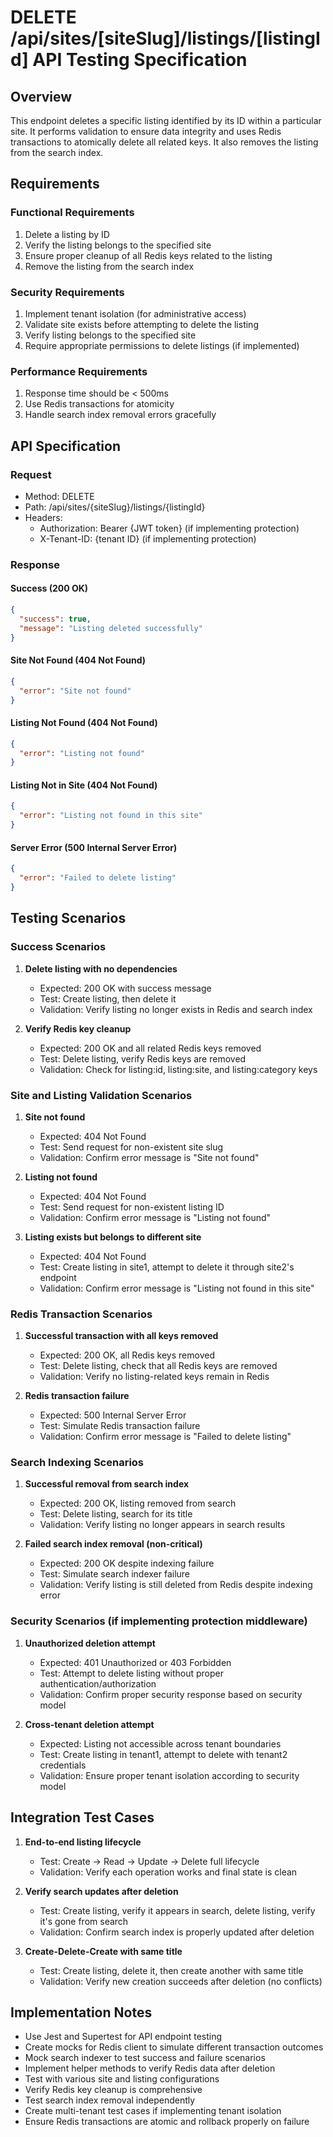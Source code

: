 # DELETE /api/sites/[siteSlug]/listings/[listingId] API Testing Specification

## Overview

This endpoint deletes a specific listing identified by its ID within a particular site. It performs validation to ensure data integrity and uses Redis transactions to atomically delete all related keys. It also removes the listing from the search index.

## Requirements

### Functional Requirements

1. Delete a listing by ID
2. Verify the listing belongs to the specified site
3. Ensure proper cleanup of all Redis keys related to the listing
4. Remove the listing from the search index

### Security Requirements

1. Implement tenant isolation (for administrative access)
2. Validate site exists before attempting to delete the listing
3. Verify listing belongs to the specified site
4. Require appropriate permissions to delete listings (if implemented)

### Performance Requirements

1. Response time should be < 500ms
2. Use Redis transactions for atomicity
3. Handle search index removal errors gracefully

## API Specification

### Request

- Method: DELETE
- Path: /api/sites/{siteSlug}/listings/{listingId}
- Headers:
  - Authorization: Bearer {JWT token} (if implementing protection)
  - X-Tenant-ID: {tenant ID} (if implementing protection)

### Response

#### Success (200 OK)

```json
{
  "success": true,
  "message": "Listing deleted successfully"
}
```

#### Site Not Found (404 Not Found)

```json
{
  "error": "Site not found"
}
```

#### Listing Not Found (404 Not Found)

```json
{
  "error": "Listing not found"
}
```

#### Listing Not in Site (404 Not Found)

```json
{
  "error": "Listing not found in this site"
}
```

#### Server Error (500 Internal Server Error)

```json
{
  "error": "Failed to delete listing"
}
```

## Testing Scenarios

### Success Scenarios

1. **Delete listing with no dependencies**
   - Expected: 200 OK with success message
   - Test: Create listing, then delete it
   - Validation: Verify listing no longer exists in Redis and search index

2. **Verify Redis key cleanup**
   - Expected: 200 OK and all related Redis keys removed
   - Test: Delete listing, verify Redis keys are removed
   - Validation: Check for listing:id, listing:site, and listing:category keys

### Site and Listing Validation Scenarios

1. **Site not found**
   - Expected: 404 Not Found
   - Test: Send request for non-existent site slug
   - Validation: Confirm error message is "Site not found"

2. **Listing not found**
   - Expected: 404 Not Found
   - Test: Send request for non-existent listing ID
   - Validation: Confirm error message is "Listing not found"

3. **Listing exists but belongs to different site**
   - Expected: 404 Not Found
   - Test: Create listing in site1, attempt to delete it through site2's endpoint
   - Validation: Confirm error message is "Listing not found in this site"

### Redis Transaction Scenarios

1. **Successful transaction with all keys removed**
   - Expected: 200 OK, all Redis keys removed
   - Test: Delete listing, check that all Redis keys are removed
   - Validation: Verify no listing-related keys remain in Redis

2. **Redis transaction failure**
   - Expected: 500 Internal Server Error
   - Test: Simulate Redis transaction failure
   - Validation: Confirm error message is "Failed to delete listing"

### Search Indexing Scenarios

1. **Successful removal from search index**
   - Expected: 200 OK, listing removed from search
   - Test: Delete listing, search for its title
   - Validation: Verify listing no longer appears in search results

2. **Failed search index removal (non-critical)**
   - Expected: 200 OK despite indexing failure
   - Test: Simulate search indexer failure
   - Validation: Verify listing is still deleted from Redis despite indexing error

### Security Scenarios (if implementing protection middleware)

1. **Unauthorized deletion attempt**
   - Expected: 401 Unauthorized or 403 Forbidden
   - Test: Attempt to delete listing without proper authentication/authorization
   - Validation: Confirm proper security response based on security model

2. **Cross-tenant deletion attempt**
   - Expected: Listing not accessible across tenant boundaries
   - Test: Create listing in tenant1, attempt to delete with tenant2 credentials
   - Validation: Ensure proper tenant isolation according to security model

## Integration Test Cases

1. **End-to-end listing lifecycle**
   - Test: Create → Read → Update → Delete full lifecycle
   - Validation: Verify each operation works and final state is clean

2. **Verify search updates after deletion**
   - Test: Create listing, verify it appears in search, delete listing, verify it's gone from search
   - Validation: Confirm search index is properly updated after deletion

3. **Create-Delete-Create with same title**
   - Test: Create listing, delete it, then create another with same title
   - Validation: Verify new creation succeeds after deletion (no conflicts)

## Implementation Notes

- Use Jest and Supertest for API endpoint testing
- Create mocks for Redis client to simulate different transaction outcomes
- Mock search indexer to test success and failure scenarios
- Implement helper methods to verify Redis data after deletion
- Test with various site and listing configurations
- Verify Redis key cleanup is comprehensive
- Test search index removal independently
- Create multi-tenant test cases if implementing tenant isolation
- Ensure Redis transactions are atomic and rollback properly on failure
